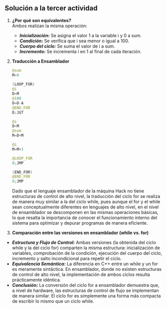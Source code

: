 ## Solución a la tercer actividad
1. **¿Por qué son equivalentes?**  
  Ambos realizan la misma operación:
    - **_Inicialización:_** Se asigna el valor 1 a la variable i y 0 a sum.
    - **_Condición:_** Se verifica que i sea menor o igual a 100.
    - **_Cuerpo del ciclo:_** Se suma el valor de i a sum.
    - **_Incremento:_** Se incrementa i en 1 al final de cada iteración.
2. **Traducción a Ensamblador**
  
    ``` java
    @sum
    M=0
  
    (LOOP_FOR)
    @i
    D=M
    @100
    D=D-A
    @END_FOR
    D;JGT
    
    @i
    D=M
    @sum
    M=D+M
    
    @i
    M=M+1
    
    @LOOP_FOR
    0;JMP
    
    (END_FOR)
    @END_FOR
    0;JMP
    ```
    Dado que el lenguaje ensamblador de la máquina Hack no tiene estructuras de control de alto nivel, la traducción del ciclo for se realiza de manera muy
   similar a la del ciclo while, pues aunque el for y el while sean conceptualmente diferentes en lenguajes de alto nivel, en el nivel de ensamblador
   se descomponen en las mismas operaciones básicas, lo que resalta la importancia de conocer el funcionamiento interno del sistema para optimizar y depurar programas de manera eficiente.
3. **Comparación entre las versiones en ensamblador (while vs. for)**
  - _**Estructura y Flujo de Control:**_ Ambas versiones (la obtenida del ciclo while y la del ciclo for) comparten la misma estructura: inicialización de variables, comprobación de la condición, ejecución del cuerpo del ciclo, incremento y salto incondicional para repetir el ciclo.
  - _**Equivalencia Semántica:**_ La diferencia en C++ entre un while y un for es meramente sintáctica. En ensamblador, donde no existen estructuras de control de alto nivel, la implementación de ambos ciclos resulta prácticamente idéntica.
  - _**Conclusión:**_ La conversión del ciclo for a ensamblador demuestra que, a nivel de hardware, las estructuras de control de flujo se implementan de manera similar. El ciclo for es simplemente una forma más compacta de escribir lo mismo que un ciclo while.
